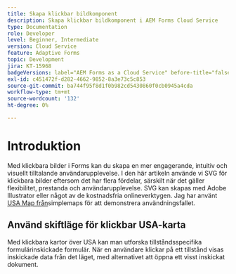 ```yaml
---
title: Skapa klickbar bildkomponent
description: Skapa klickbar bildkomponent i AEM Forms Cloud Service
type: Documentation
role: Developer
level: Beginner, Intermediate
version: Cloud Service
feature: Adaptive Forms
topic: Development
jira: KT-15968
badgeVersions: label="AEM Forms as a Cloud Service" before-title="false"
exl-id: c451472f-d282-4662-9852-8a3e73c5c853
source-git-commit: ba744f95f8d1f0b982cd5430860f0cb0945a4cda
workflow-type: tm+mt
source-wordcount: '132'
ht-degree: 0%

---
```


# Introduktion

Med klickbara bilder i Forms kan du skapa en mer engagerande, intuitiv och visuellt tilltalande användarupplevelse. I den här artikeln använde vi SVG för klickbara bilder eftersom det har flera fördelar, särskilt när det gäller flexibilitet, prestanda och användarupplevelse.
SVG kan skapas med Adobe Illustrator eller något av de kostnadsfria onlineverktygen. Jag har använt [USA Map från](https://simplemaps.com/resources/svg-us)simplemaps för att demonstrera användningsfallet.

## Använd skiftläge för klickbar USA-karta

Med klickbara kartor över USA kan man utforska tillståndsspecifika formulärinskickade formulär. När en användare klickar på ett tillstånd visas inskickade data från det läget, med alternativet att öppna ett visst inskickat dokument.
